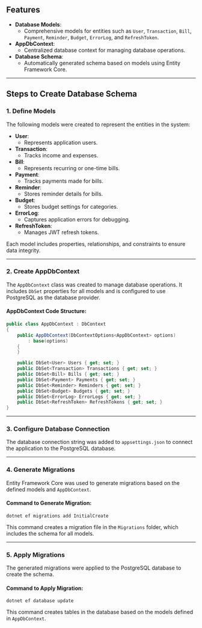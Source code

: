 ## **Features**
- **Database Models**:
  - Comprehensive models for entities such as `User`, `Transaction`, `Bill`, `Payment`, `Reminder`, `Budget`, `ErrorLog`, and `RefreshToken`.
- **AppDbContext**:
  - Centralized database context for managing database operations.
- **Database Schema**:
  - Automatically generated schema based on models using Entity Framework Core.
---

## **Steps to Create Database Schema**

### **1. Define Models**
The following models were created to represent the entities in the system:
- **User**:
  - Represents application users.
- **Transaction**:
  - Tracks income and expenses.
- **Bill**:
  - Represents recurring or one-time bills.
- **Payment**:
  - Tracks payments made for bills.
- **Reminder**:
  - Stores reminder details for bills.
- **Budget**:
  - Stores budget settings for categories.
- **ErrorLog**:
  - Captures application errors for debugging.
- **RefreshToken**:
  - Manages JWT refresh tokens.

Each model includes properties, relationships, and constraints to ensure data integrity.

---

### **2. Create AppDbContext**
The `AppDbContext` class was created to manage database operations. It includes `DbSet` properties for all models and is configured to use PostgreSQL as the database provider.

#### **AppDbContext Code Structure**:
```csharp
public class AppDbContext : DbContext
{
    public AppDbContext(DbContextOptions<AppDbContext> options)
        : base(options)
    {
    }

    public DbSet<User> Users { get; set; }
    public DbSet<Transaction> Transactions { get; set; }
    public DbSet<Bill> Bills { get; set; }
    public DbSet<Payment> Payments { get; set; }
    public DbSet<Reminder> Reminders { get; set; }
    public DbSet<Budget> Budgets { get; set; }
    public DbSet<ErrorLog> ErrorLogs { get; set; }
    public DbSet<RefreshToken> RefreshTokens { get; set; }
}
```
---
### **3. Configure Database Connection**

The database connection string was added to `appsettings.json` to connect the application to the PostgreSQL database.

---
### **4. Generate Migrations**
Entity Framework Core was used to generate migrations based on the defined models and `AppDbContext`.

#### **Command to Generate Migration**:
```
dotnet ef migrations add InitialCreate
```
This command creates a migration file in the `Migrations` folder, which includes the schema for all models.

---
### **5. Apply Migrations**

The generated migrations were applied to the PostgreSQL database to create the schema.

#### **Command to Apply Migration**:
```
dotnet ef database update
```
This command creates tables in the database based on the models defined in `AppDbContext`.
